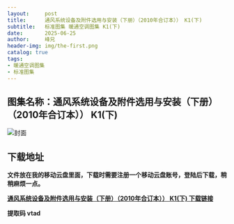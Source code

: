 ```yaml
---
layout:     post
title:      通风系统设备及附件选用与安装（下册）（2010年合订本）） K1(下)
subtitle:   标准图集 暖通空调图集 K1(下)	
date:       2025-06-25
author:     峰兄
header-img: img/the-first.png
catalog: true
tags:
- 暖通空调图集
- 标准图集
---
```

## 图集名称：通风系统设备及附件选用与安装（下册）（2010年合订本）） K1(下)
![封面](https://pic1.imgdb.cn/item/685bb74258cb8da5c86ffd1a.jpg)


## 下载地址 ##
**文件放在我的移动云盘里面，下载时需要注册一个移动云盘账号，登陆后下载，稍稍麻烦一点。**  
  
[**通风系统设备及附件选用与安装（下册）（2010年合订本）） K1(下) 下载链接**](https://caiyun.139.com/w/i/2nQQVMVK87Rjr)


**提取码 vtad**

